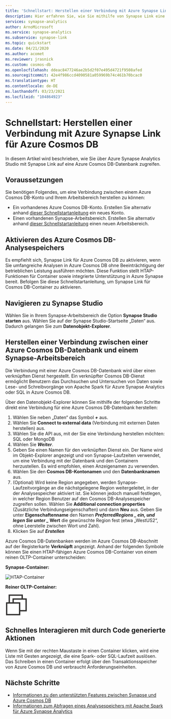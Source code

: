 ```yaml
---
title: 'Schnellstart: Herstellen einer Verbindung mit Azure Synapse Link für Azure Cosmos DB'
description: Hier erfahren Sie, wie Sie mithilfe von Synapse Link eine Azure Cosmos DB-Instanz mit einem Synapse-Arbeitsbereich verbinden.
services: synapse-analytics
author: ArnoMicrosoft
ms.service: synapse-analytics
ms.subservice: synapse-link
ms.topic: quickstart
ms.date: 04/21/2020
ms.author: acomet
ms.reviewer: jrasnick
ms.custom: cosmos-db
ms.openlocfilehash: ddeac8477246ae2b5d2f07e495d4721f9508afed
ms.sourcegitcommit: 42e4f986ccd4090581a059969b74c461b70bcac0
ms.translationtype: HT
ms.contentlocale: de-DE
ms.lasthandoff: 03/23/2021
ms.locfileid: "104864923"
---
```

# <a name="quickstart-connect-to-azure-synapse-link-for-azure-cosmos-db"></a>Schnellstart: Herstellen einer Verbindung mit Azure Synapse Link für Azure Cosmos DB

In diesem Artikel wird beschrieben, wie Sie über Azure Synapse Analytics Studio mit Synapse Link auf eine Azure Cosmos DB-Datenbank zugreifen. 

## <a name="prerequisites"></a>Voraussetzungen

Sie benötigen Folgendes, um eine Verbindung zwischen einem Azure Cosmos DB-Konto und Ihrem Arbeitsbereich herstellen zu können:

* Ein vorhandenes Azure Cosmos DB-Konto. Erstellen Sie alternativ anhand [dieser Schnellstartanleitung](../cosmos-db/how-to-manage-database-account.md) ein neues Konto.
* Einen vorhandenen Synapse-Arbeitsbereich. Erstellen Sie alternativ anhand [dieser Schnellstartanleitung](./quickstart-create-workspace.md) einen neuen Arbeitsbereich. 

## <a name="enable-azure-cosmos-db-analytical-store"></a>Aktivieren des Azure Cosmos DB-Analysespeichers

Es empfiehlt sich, Synapse Link für Azure Cosmos DB zu aktivieren, wenn Sie umfangreiche Analysen in Azure Cosmos DB ohne Beeinträchtigung der betrieblichen Leistung ausführen möchten. Diese Funktion stellt HTAP-Funktionen für Container sowie integrierte Unterstützung in Azure Synapse bereit. Befolgen Sie diese Schnellstartanleitung, um Synapse Link für Cosmos DB-Container zu aktivieren.

## <a name="navigate-to-synapse-studio"></a>Navigieren zu Synapse Studio

Wählen Sie in Ihrem Synapse-Arbeitsbereich die Option **Synapse Studio starten** aus. Wählen Sie auf der Synapse Studio-Startseite „Daten“ aus. Dadurch gelangen Sie zum **Datenobjekt-Explorer**.

## <a name="connect-an-azure-cosmos-db-database-to-a-synapse-workspace"></a>Herstellen einer Verbindung zwischen einer Azure Cosmos DB-Datenbank und einem Synapse-Arbeitsbereich

Die Verbindung mit einer Azure Cosmos DB-Datenbank wird über einen verknüpften Dienst hergestellt. Ein verknüpfter Cosmos DB-Dienst ermöglicht Benutzern das Durchsuchen und Untersuchen von Daten sowie Lese- und Schreibvorgänge von Apache Spark für Azure Synapse Analytics oder SQL in Azure Cosmos DB.

Über den Datenobjekt-Explorer können Sie mithilfe der folgenden Schritte direkt eine Verbindung für eine Azure Cosmos DB-Datenbank herstellen:

1. Wählen Sie neben „Daten“ das Symbol ***+*** aus.
2. Wählen Sie **Connect to external data** (Verbindung mit externen Daten herstellen) aus.
3. Wählen Sie die API aus, mit der Sie eine Verbindung herstellen möchten: SQL oder MongoDB
4. Wählen Sie ***Weiter***.
5. Geben Sie einen Namen für den verknüpften Dienst ein. Der Name wird im Objekt-Explorer angezeigt und von Synapse-Laufzeiten verwendet, um eine Verbindung mit der Datenbank und den Containern herzustellen. Es wird empfohlen, einen Anzeigenamen zu verwenden.
6. Wählen Sie den **Cosmos DB-Kontonamen** und den **Datenbanknamen** aus.
7. (Optional) Wird keine Region angegeben, werden Synapse-Laufzeitvorgänge an die nächstgelegene Region weitergeleitet, in der der Analysespeicher aktiviert ist. Sie können jedoch manuell festlegen, in welcher Region Benutzer auf den Cosmos DB-Analysespeicher zugreifen sollen. Wählen Sie **Additional connection properties** (Zusätzliche Verbindungseigenschaften) und dann **Neu** aus. Geben Sie unter **Eigenschaftenname** den Namen **_PreferredRegions_ *_ ein, und legen Sie unter _* Wert** die gewünschte Region fest (etwa „WestUS2“, ohne Leerstelle zwischen Wort und Zahl).
8. Klicken Sie auf ***Erstellen***

Azure Cosmos DB-Datenbanken werden im Azure Cosmos DB-Abschnitt auf der Registerkarte **Verknüpft** angezeigt. Anhand der folgenden Symbole können Sie einen HTAP-fähigen Azure Cosmos DB-Container von einem reinen OLTP-Container unterscheiden:

**Synapse-Container:**

![HTAP-Container](./media/quickstart-connect-synapse-link-cosmosdb/htap-container.png)

**Reiner OLTP-Container:**

![OLTP-Container](./media/quickstart-connect-synapse-link-cosmosdb/oltp-container.png)

## <a name="quickly-interact-with-code-generated-actions"></a>Schnelles Interagieren mit durch Code generierte Aktionen

Wenn Sie mit der rechten Maustaste in einen Container klicken, wird eine Liste mit Gesten angezeigt, die eine Spark- oder SQL-Laufzeit auslösen. Das Schreiben in einen Container erfolgt über den Transaktionsspeicher von Azure Cosmos DB und verbraucht Anforderungseinheiten.  

## <a name="next-steps"></a>Nächste Schritte

* [Informationen zu den unterstützten Features zwischen Synapse und Azure Cosmos DB](./synapse-link/concept-synapse-link-cosmos-db-support.md)
* [Informationen zum Abfragen eines Analysespeichers mit Apache Spark für Azure Synapse Analytics](synapse-link/how-to-query-analytical-store-spark.md)